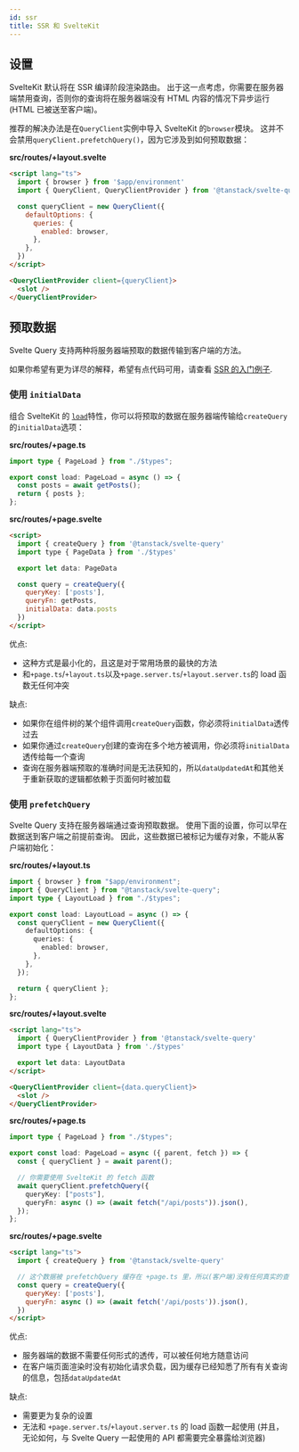 ```yaml
---
id: ssr
title: SSR 和 SvelteKit
---
```


## 设置

SvelteKit 默认将在 SSR 编译阶段渲染路由。
出于这一点考虑，你需要在服务器端禁用查询，否则你的查询将在服务器端没有 HTML 内容的情况下异步运行(HTML 已被送至客户端)。

推荐的解决办法是在`QueryClient`实例中导入 SvelteKit 的`browser`模块。
这并不会禁用`queryClient.prefetchQuery()`，因为它涉及到如何预取数据：

**src/routes/+layout.svelte**

```markdown
<script lang="ts">
  import { browser } from '$app/environment'
  import { QueryClient, QueryClientProvider } from '@tanstack/svelte-query'

  const queryClient = new QueryClient({
    defaultOptions: {
      queries: {
        enabled: browser,
      },
    },
  })
</script>

<QueryClientProvider client={queryClient}>
  <slot />
</QueryClientProvider>
```

## 预取数据

Svelte Query 支持两种将服务器端预取的数据传输到客户端的方法。

如果你希望有更为详尽的解释，希望有点代码可用，请查看 [SSR 的入门例子](https://tanstack.com/query/v4/docs/svelte/examples/svelte/ssr).

### 使用 `initialData`

组合 SvelteKit 的 [`load`](https://kit.svelte.dev/docs/load)特性，你可以将预取的数据在服务器端传输给`createQuery`的`initialData`选项：

**src/routes/+page.ts**

```ts
import type { PageLoad } from "./$types";

export const load: PageLoad = async () => {
  const posts = await getPosts();
  return { posts };
};
```

**src/routes/+page.svelte**

```markdown
<script>
  import { createQuery } from '@tanstack/svelte-query'
  import type { PageData } from './$types'

  export let data: PageData

  const query = createQuery({
    queryKey: ['posts'],
    queryFn: getPosts,
    initialData: data.posts
  })
</script>
```

优点:

- 这种方式是最小化的，且这是对于常用场景的最快的方法
- 和`+page.ts`/`+layout.ts`以及`+page.server.ts`/`+layout.server.ts`的 load 函数无任何冲突

缺点:

- 如果你在组件树的某个组件调用`createQuery`函数，你必须将`initialData`透传过去
- 如果你通过`createQuery`创建的查询在多个地方被调用，你必须将`initialData`透传给每一个查询
- 查询在服务器端预取的准确时间是无法获知的，所以`dataUpdatedAt`和其他关于重新获取的逻辑都依赖于页面何时被加载

### 使用 `prefetchQuery`

Svelte Query 支持在服务器端通过查询预取数据。
使用下面的设置，你可以早在数据送到客户端之前提前查询。
因此，这些数据已被标记为缓存对象，不能从客户端初始化：

**src/routes/+layout.ts**

```ts
import { browser } from "$app/environment";
import { QueryClient } from "@tanstack/svelte-query";
import type { LayoutLoad } from "./$types";

export const load: LayoutLoad = async () => {
  const queryClient = new QueryClient({
    defaultOptions: {
      queries: {
        enabled: browser,
      },
    },
  });

  return { queryClient };
};
```

**src/routes/+layout.svelte**

```markdown
<script lang="ts">
  import { QueryClientProvider } from '@tanstack/svelte-query'
  import type { LayoutData } from './$types'

  export let data: LayoutData
</script>

<QueryClientProvider client={data.queryClient}>
  <slot />
</QueryClientProvider>
```

**src/routes/+page.ts**

```ts
import type { PageLoad } from "./$types";

export const load: PageLoad = async ({ parent, fetch }) => {
  const { queryClient } = await parent();

  // 你需要使用 SvelteKit 的 fetch 函数
  await queryClient.prefetchQuery({
    queryKey: ["posts"],
    queryFn: async () => (await fetch("/api/posts")).json(),
  });
};
```

**src/routes/+page.svelte**

```markdown
<script lang="ts">
  import { createQuery } from '@tanstack/svelte-query'

  // 这个数据被 prefetchQuery 缓存在 +page.ts 里，所以(客户端)没有任何真实的查询被触发
  const query = createQuery({
    queryKey: ['posts'],
    queryFn: async () => (await fetch('/api/posts')).json(),
  })
</script>
```

优点:

- 服务器端的数据不需要任何形式的透传，可以被任何地方随意访问
- 在客户端页面渲染时没有初始化请求负载，因为缓存已经知悉了所有有关查询的信息，包括`dataUpdatedAt`

缺点:

- 需要更为复杂的设置
- 无法和 `+page.server.ts`/`+layout.server.ts` 的 load 函数一起使用 (并且，无论如何，与 Svelte Query 一起使用的 API 都需要完全暴露给浏览器)
